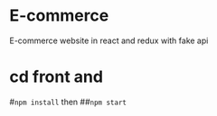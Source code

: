 # E-commerce
E-commerce website in react and redux with fake api

# cd front and
#`npm install`
then ##`npm start`
